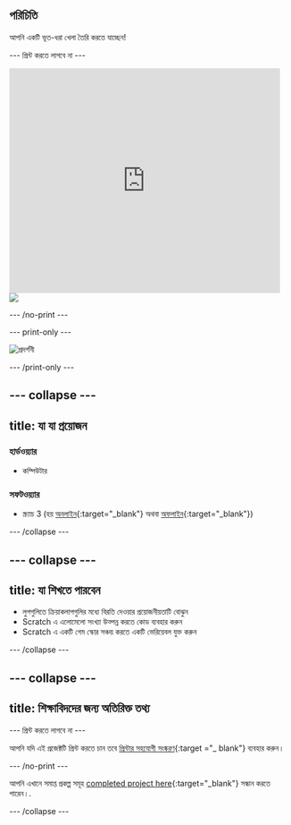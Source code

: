 ## পরিচিতি

আপনি একটি ভূত-ধরা খেলা তৈরি করতে যাচ্ছেন!

\--- প্রিন্ট করতে লাগবে না \---

<div class="scratch-preview">
  <iframe allowtransparency="true" width="485" height="402" src="https://scratch.mit.edu/projects/embed/276874679/?autostart=false" frameborder="0" scrolling="no"></iframe>
  <img src="images/showcase-static.png">
</div>

\--- /no-print \---

\--- print-only \---

![প্রদর্শনী](images/showcase-static.png)

\--- /print-only \---

## \--- collapse \---

## title: যা যা প্রয়োজন

### হার্ডওয়্যার

- কম্পিউটার

### সফটওয়্যার

- স্ক্র্যাচ 3 (হয় [অনলাইন](https://rpf.io/scratchon){:target="_blank"} অথবা [অফলাইন](https://rpf.io/scratchoff){:target="_blank"})

\--- /collapse \---

## \--- collapse \---

## title: যা শিখতে পারবেন

- লুপগুলিতে ক্রিয়াকলাপগুলির মধ্যে বিরতি দেওয়ার প্রয়োজনীয়তাটি বোঝুন
- Scratch এ এলোমেলো সংখ্যা উত্পন্ন করতে কোড ব্যবহার করুন
- Scratch এ একটি গেম স্কোর সঞ্চয় করতে একটি ভেরিয়েবল যুক্ত করুন

\--- /collapse \---

## \--- collapse \---

## title: শিক্ষাবিদদের জন্য অতিরিক্ত তথ্য

\--- প্রিন্ট করতে লাগবে না \---

আপনি যদি এই প্রজেক্টটি প্রিন্ট করতে চান তবে [প্রিন্টার সহযোগী সংষ্করণ](https://projects.raspberrypi.org/en/projects/ghostbusters/print){:target ="_ blank"} ব্যবহার করুন।

\--- /no-print \---

আপনি এখানে সমাপ্ত প্রকল্প সমূহ [completed project here](https://rpf.io/p/en/ghostbusters-get){:target="_blank"} সন্ধান করতে পারেন।.

\--- /collapse \---